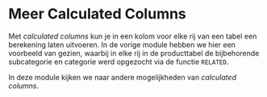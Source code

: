 # Meer Calculated Columns

Met *calculated columns* kun je in een kolom voor elke rij van een tabel een berekening laten uitvoeren. In de vorige module hebben we hier een voorbeeld van gezien, waarbij in elke rij in de producttabel de bijbehorende subcategorie en categorie werd opgezocht via de functie `RELATED`.

In deze module kijken we naar andere mogelijkheden van _calculated columns_.



